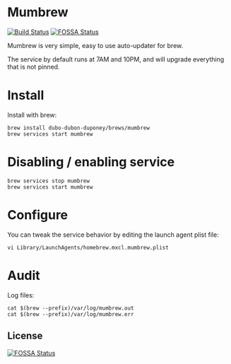 # Mumbrew

[![Build Status](https://travis-ci.org/dubo-dubon-duponey/mumbrew.svg?branch=master)](https://travis-ci.org/dubo-dubon-duponey/mumbrew)
[![FOSSA Status](https://app.fossa.io/api/projects/git%2Bgithub.com%2Fdubo-dubon-duponey%2Fmumbrew.svg?type=shield)](https://app.fossa.io/projects/git%2Bgithub.com%2Fdubo-dubon-duponey%2Fmumbrew?ref=badge_shield)

Mumbrew is very simple, easy to use auto-updater for brew.

The service by default runs at 7AM and 10PM, and will upgrade everything that is not pinned.

# Install

Install with brew:

```
brew install dubo-dubon-duponey/brews/mumbrew
brew services start mumbrew
```

# Disabling / enabling service

```
brew services stop mumbrew
brew services start mumbrew
```

# Configure

You can tweak the service behavior by editing the launch agent plist file:

```
vi Library/LaunchAgents/homebrew.mxcl.mumbrew.plist
```

# Audit

Log files:

```
cat $(brew --prefix)/var/log/mumbrew.out
cat $(brew --prefix)/var/log/mumbrew.err
```

## License

[![FOSSA Status](https://app.fossa.io/api/projects/git%2Bgithub.com%2Fdubo-dubon-duponey%2Fmumbrew.svg?type=large)](https://app.fossa.io/projects/git%2Bgithub.com%2Fdubo-dubon-duponey%2Fmumbrew?ref=badge_large)
